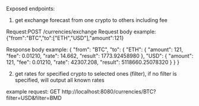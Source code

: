 Exposed endpoints:

1. get exchange forecast from one crypto to others including fee

Request:POST /currencies/exchange
Request body example:  {"from":"BTC","to":["ETH","USD"],"amount":121}

Response body example:
{
    "from": "BTC",
    "to": {
        "ETH": {
            "amount": 121,
            "fee": 0.01210,
            "rate": 14.662,
            "result": 1773.92458980
        },
        "USD": {
            "amount": 121,
            "fee": 0.01210,
            "rate": 42307.208,
            "result": 5118660.25078320
        }
    }
}


2. get rates for specified crypto to selected ones (filter), if no filter is specified, will output all known rates

example request: GET http://localhost:8080/currencies/BTC?filter=USD&filter=BMD


